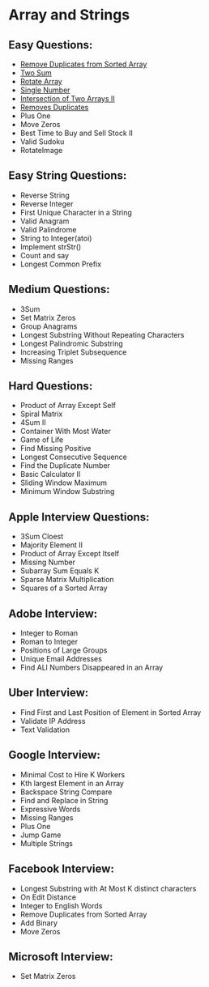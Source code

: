 # Array and Strings

## Easy Questions:

+ [Remove Duplicates from Sorted Array](Solution/RemoveDuplicates.md)
+ [Two Sum](Solution/TwoSum.md)
+ [Rotate Array](Solution/RotateArray.md)
+ [Single Number](Solution/SingleNumber.md)
+ [Intersection of Two Arrays II](Solution/IntersectTwoArrays.md)
+ [Removes Duplicates](Solution/RemoveDuplicates.md)
+ Plus One
+ Move Zeros
+ Best Time to Buy and Sell Stock II 
+ Valid Sudoku
+ RotateImage

## Easy String Questions:

+ Reverse String
+ Reverse Integer
+ First Unique Character in a String
+ Valid Anagram
+ Valid Palindrome
+ String to Integer(atoi)
+ Implement strStr()
+ Count and say
+ Longest Common Prefix


## Medium Questions:

+ 3Sum
+ Set Matrix Zeros
+ Group Anagrams
+ Longest Substring Without Repeating Characters
+ Longest Palindromic Substring
+ Increasing Triplet Subsequence
+ Missing Ranges

## Hard Questions:

+ Product of Array Except Self
+ Spiral Matrix
+ 4Sum II
+ Container With Most Water
+ Game of Life
+ Find Missing Positive
+ Longest Consecutive Sequence
+ Find the Duplicate Number
+ Basic Calculator II
+ Sliding Window Maximum
+ Minimum Window Substring

## Apple Interview Questions:

+ 3Sum Cloest
+ Majority Element II
+ Product of Array Except Itself
+ Missing Number
+ Subarray Sum Equals K
+ Sparse Matrix Multiplication
+ Squares of a Sorted Array

## Adobe Interview:

+ Integer to Roman
+ Roman to Integer
+ Positions of Large Groups
+ Unique Email Addresses
+ Find ALl Numbers Disappeared in an Array

## Uber Interview:

+ Find First and Last Position of Element in Sorted Array
+ Validate IP Address
+ Text Validation

## Google Interview:

+ Minimal Cost to Hire K Workers
+ Kth largest Element in an Array
+ Backspace String Compare
+ Find and Replace in String
+ Expressive Words
+ Missing Ranges
+ Plus One
+ Jump Game
+ Multiple Strings

## Facebook Interview:

+ Longest Substring with At Most K distinct characters
+ On Edit Distance
+ Integer to English Words
+ Remove Duplicates from Sorted Array
+ Add Binary
+ Move Zeros

## Microsoft Interview:

+ Set Matrix Zeros

